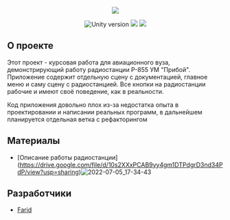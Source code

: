 <p align="center">
   <img src = "https://user-images.githubusercontent.com/104379303/177336455-f9df66b0-a4b4-4f0e-800b-d8fb8e544234.png">
</p>

<p align="center">
   <img src = "https://img.shields.io/badge/Движок-Unity%202021.2.5-blue" alt = "Unity version">
   <img src = "https://img.shields.io/badge/Язык-C%23-ff69b4">
   <img src = "https://img.shields.io/badge/Платформа%20-PC-important">
</p>


## О проекте
   Этот проект - курсовая работа для авиационного вуза, демонстрирующий работу радиостанции P-855 УМ  "Прибой".
Приложение содержит отдельную сцену с документацией, главное меню и саму сцену с радиостанцией. Все кнопки на радиостанции рабочие и имеют своё поведение, как в реальности.
 
  Код приложения довольно плох из-за недостатка опыта в проектировании и написании реальных программ, в дальнейшем планируется отдельная ветка с рефакторингом



## Материалы

- [Описание работы радиостанции] (https://drive.google.com/file/d/10s2XXxPCAB9yy4gm1DTPdgrD3nd34PdP/view?usp=sharing)![2022-07-05_17-34-43](https://user-images.githubusercontent.com/104379303/177328719-ffce942c-fce7-424f-9e0b-cb799f3b1a2f.png)



## Разработчики

- [Farid](https://github.com/Farid357)
